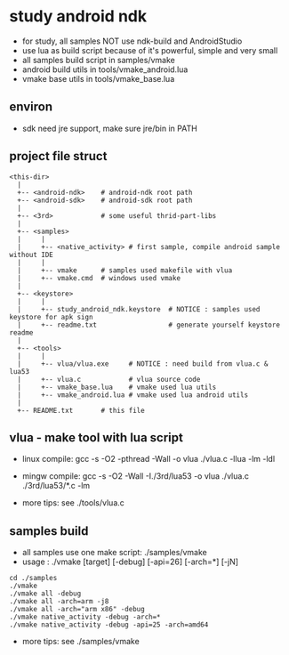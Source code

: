 study android ndk
===========

* for study, all samples NOT use ndk-build and AndroidStudio
* use lua as build script because of it's powerful, simple and very small
* all samples build script in samples/vmake
* android build utils in tools/vmake_android.lua
* vmake base utils in tools/vmake_base.lua
 
environ
-----------
* sdk need jre support, make sure jre/bin in PATH

project file struct
-----------

```
<this-dir>
  |
  +-- <android-ndk>    # android-ndk root path
  +-- <android-sdk>    # android-sdk root path
  |
  +-- <3rd>            # some useful thrid-part-libs
  |
  +-- <samples>
  |     |
  |     +-- <native_activity> # first sample, compile android sample without IDE
  |     |
  |     +-- vmake      # samples used makefile with vlua
  |     +-- vmake.cmd  # windows used vmake
  |
  +-- <keystore>
  |     |
  |     +-- study_android_ndk.keystore  # NOTICE : samples used keystore for apk sign
  |     +-- readme.txt                  # generate yourself keystore readme
  |
  +-- <tools>
  |     |
  |     +-- vlua/vlua.exe     # NOTICE : need build from vlua.c & lua53
  |     +-- vlua.c            # vlua source code
  |     +-- vmake_base.lua    # vmake used lua utils
  |     +-- vmake_android.lua # vmake used lua android utils
  |
  +-- README.txt	   # this file
```

vlua - make tool with lua script
-----------

* linux compile: gcc -s -O2 -pthread -Wall -o vlua ./vlua.c -llua -lm -ldl
* mingw compile: gcc -s -O2 -Wall -I./3rd/lua53 -o vlua ./vlua.c ./3rd/lua53/*.c -lm

* more tips: see ./tools/vlua.c

samples build
-----------

* all samples use one make script: ./samples/vmake
* usage : ./vmake [target] [-debug] [-api=26] [-arch=*] [-jN] 

```
cd ./samples
./vmake
./vmake all -debug
./vmake all -arch=arm -j8
./vmake all -arch="arm x86" -debug
./vmake native_activity -debug -arch=*
./vmake native_activity -debug -api=25 -arch=amd64
```

* more tips: see ./samples/vmake

